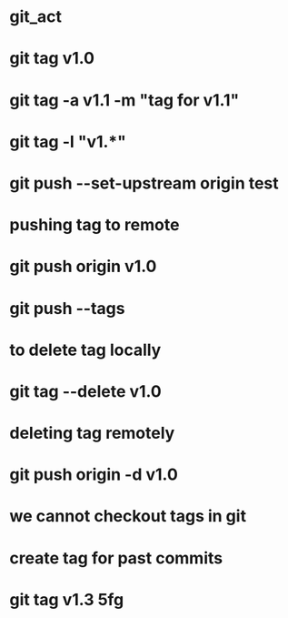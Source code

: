 # git_act

# git tag v1.0

# git tag -a v1.1 -m "tag for v1.1"
# git tag -l "v1.*"

# git push --set-upstream origin test

# pushing tag to remote
# git push origin v1.0
# git push --tags

# to delete tag locally
# git tag --delete v1.0

# deleting tag remotely
# git push origin -d v1.0

# we cannot checkout tags in git

# create tag for past commits
# git tag v1.3 5fg